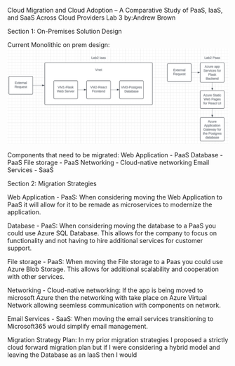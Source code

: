 Cloud Migration and Cloud Adoption – A Comparative Study of PaaS, IaaS, and SaaS Across Cloud Providers
Lab 3 by:Andrew Brown

Section 1: On-Premises Solution Design

Current Monolithic on prem design:
![Monolithic on prem Diagram](https://raw.githubusercontent.com/brow1063/CST8913Lab2/main/IaasPaas.png)

Components that need to be migrated:
Web Application - PaaS
Database - PaaS
File storage - PaaS
Networking - Cloud-native networking
Email Services - SaaS

Section 2: Migration Strategies

Web Application - PaaS: When considering moving the Web Application to PaaS it will allow for it to be remade as microservices to modernize the application. 

Database - PaaS: When considering moving the database to a PaaS you could use Azure SQL Database. This allows for the company to focus on functionality and not having to hire additional services for customer support.

File storage - PaaS: When moving the File storage to a Paas you could use Azure Blob Storage. This allows for additional scalability and cooperation with other services.

Networking - Cloud-native networking:
If the app is being moved to microsoft Azure then the networking with take place on Azure Virtual Network allowing seemless communication with components on network.

Email Services - SaaS: When moving the email services transitioning to Microsoft365 would simplify email management.

Migration Strategy Plan:
In my prior migration strategies I proposed a strictly cloud forward migration plan but if I were considering a hybrid model and leaving the Database as an IaaS then I would 


